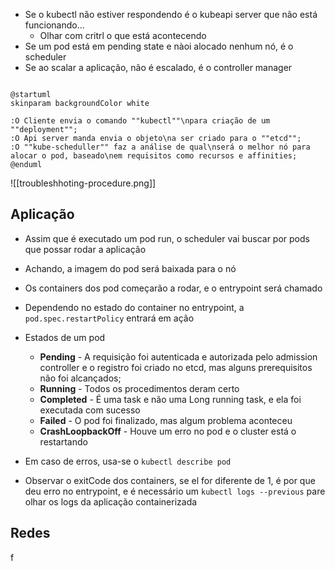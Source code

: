 - Se o kubectl não estiver respondendo é o kubeapi server que não está funcionando...
	- Olhar com critrl o que está acontecendo
- Se um pod está em pending state e nàoi alocado nenhum nó, é o scheduler
- Se ao scalar a aplicação, não  é escalado, é o controller manager


```plantuml

@startuml
skinparam backgroundColor white

:O Cliente envia o comando ""kubectl""\npara criação de um ""deployment"";
:O Api server manda envia o objeto\na ser criado para o ""etcd"";
:O ""kube-scheduller"" faz a análise de qual\nserá o melhor nó para alocar o pod, baseado\nem requisitos como recursos e affinities;
@enduml
```


![[troubleshhoting-procedure.png]]


## Aplicação
- Assim que é executado um pod run, o scheduler vai buscar por pods que possar rodar a aplicação
- Achando, a imagem do pod será baixada para o nó
- Os containers dos pod começarão a rodar, e o entrypoint será chamado
- Dependendo no  estado do container no entrypoint, a `pod.spec.restartPolicy` entrará em ação

- Estados de um pod
	- **Pending** - A requisição foi autenticada e autorizada pelo admission controller e o registro foi criado no etcd, mas alguns prerequisitos não foi alcançados;
	- **Running** - Todos os procedimentos deram certo
	- **Completed** - É uma task e não uma Long running task, e ela foi executada com sucesso
	- **Failed** - O pod foi finalizado, mas algum problema aconteceu
	- **CrashLoopbackOff** - Houve um erro no pod e o cluster está o restartando

- Em caso de erros, usa-se o `kubectl describe pod`
- Observar o exitCode dos containers, se el for diferente de 1, é por que deu erro no entrypoint, e é necessário um `kubectl logs --previous` pare olhar os logs da aplicação containerizada 

## Redes
f

